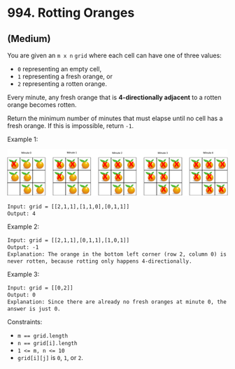 # 994. Rotting Oranges
## (Medium)

You are given an `m x n` `grid` where each cell can have one of three values:

- `0` representing an empty cell,
- `1` representing a fresh orange, or
- `2` representing a rotten orange.

Every minute, any fresh orange that is **4-directionally adjacent** to a rotten orange becomes rotten.

Return the minimum number of minutes that must elapse until no cell has a fresh orange. If this is impossible, return `-1`.

 

Example 1:

![alt text](image.png)

```
Input: grid = [[2,1,1],[1,1,0],[0,1,1]]
Output: 4
```

Example 2:

```
Input: grid = [[2,1,1],[0,1,1],[1,0,1]]
Output: -1
Explanation: The orange in the bottom left corner (row 2, column 0) is never rotten, because rotting only happens 4-directionally.
```

Example 3:

```
Input: grid = [[0,2]]
Output: 0
Explanation: Since there are already no fresh oranges at minute 0, the answer is just 0.
```

Constraints:

- `m == grid.length`
- `n == grid[i].length`
- `1 <= m, n <= 10`
- `grid[i][j]` is `0`, `1`, or `2`.